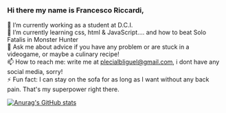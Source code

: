 ### Hi there my name is Francesco Riccardi,

 🔭 I’m currently working as a student at D.C.I. <br>
 🌱 I’m currently learning css, html & JavaScript.... and how to beat Solo Fatalis in Monster Hunter<br>
💬 Ask me about advice if you have any problem or are stuck in a videogame, or maybe a culinary recipe!<br>
📫 How to reach me: write me at plecialbliguel@gmail.com, i dont have any social media, sorry!<br>
⚡ Fun fact: I can stay on the sofa for as long as I want without any back pain. That's my superpower right there.<br>

[![Anurag's GitHub stats](https://github-readme-stats.vercel.app/api?username=FrancescoRIccardi90)](https://github.com/FrancescoRIccardi90/github-readme-stats)

